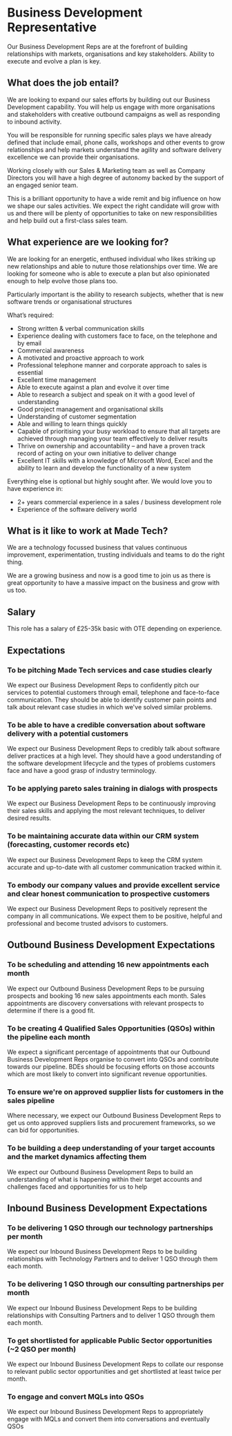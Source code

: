 # Business Development Representative

Our Business Development Reps are at the forefront of building relationships with markets, organisations and key stakeholders. Ability to execute and evolve a plan is key.

## What does the job entail?

We are looking to expand our sales efforts by building out our Business Development capability. You will help us engage with more organisations and stakeholders with creative outbound campaigns as well as responding to inbound activity.

You will be responsible for running specific sales plays we have already defined that include email, phone calls, workshops and other events to grow relationships and help markets understand the agility and software delivery excellence we can provide their organisations.

Working closely with our Sales & Marketing team as well as Company Directors you will have a high degree of autonomy backed by the support of an engaged senior team.

This is a brilliant opportunity to have a wide remit and big influence on how we shape our sales activities. We expect the right candidate will grow with us and there will be plenty of opportunities to take on new responsibilities and help build out a first-class sales team.

## What experience are we looking for?

We are looking for an energetic, enthused individual who likes striking up new relationships and able to nuture those relationships over time. We are looking for someone who is able to execute a plan but also opinionated enough to help evolve those plans too.

Particularly important is the ability to research subjects, whether that is new software trends or organisational structures

What’s required:

 - Strong written & verbal communication skills
 - Experience dealing with customers face to face, on the telephone and by email
 - Commercial awareness
 - A motivated and proactive approach to work
 - Professional telephone manner and corporate approach to sales is essential
 - Excellent time management
 - Able to execute against a plan and evolve it over time
 - Able to research a subject and speak on it with a good level of understanding
 - Good project management and organisational skills
 - Understanding of customer segmentation
 - Able and willing to learn things quickly
 - Capable of prioritising your busy workload to ensure that all targets are achieved through managing your team effectively to deliver results
 - Thrive on ownership and accountability – and have a proven track record of acting on your own initiative to deliver change
 - Excellent IT skills with a knowledge of Microsoft Word, Excel and the ability to learn and develop the functionality of a new system

Everything else is optional but highly sought after. We would love you to have experience in:

 - 2+ years commercial experience in a sales / business development role
 - Experience of the software delivery world

## What is it like to work at Made Tech?

We are a technology focussed business that values continuous improvement, experimentation, trusting individuals and teams to do the right thing.

We are a growing business and now is a good time to join us as there is great opportunity to have a massive impact on the business and grow with us too.

## Salary

This role has a salary of £25-35k basic with OTE depending on experience.


## Expectations

### To be pitching Made Tech services and case studies clearly

We expect our Business Development Reps to confidently pitch our services to potential customers through email, telephone and face-to-face communication. They should be able to identify customer pain points and talk about relevant case studies in which we've solved similar problems.

### To be able to have a credible conversation about software delivery with a potential customers

We expect our Business Development Reps to credibly talk about software deliver practices at a high level. They should have a good understanding of the software development lifecycle and the types of problems customers face and have a good grasp of industry terminology.

### To be applying pareto sales training in dialogs with prospects

We expect our Business Development Reps to be continuously improving their sales skills and applying the most relevant techniques, to deliver desired results. 

### To be maintaining accurate data within our CRM system (forecasting, customer records etc)

We expect our Business Development Reps to keep the CRM system accurate and up-to-date with all customer communication tracked within it.

### To embody our company values and provide excellent service and clear honest communication to prospective customers

We expect our Business Development Reps to positively represent the company in all communications. We expect them to be positive, helpful and professional and become trusted advisors to customers. 

## Outbound Business Development Expectations

### To be scheduling and attending 16 new appointments each month

We expect our Outbound Business Development Reps to be pursuing prospects and booking 16 new sales appointments each month. Sales appointments are discovery conversations with relevant prospects to determine if there is a good fit.

### To be creating 4 Qualified Sales Opportunities (QSOs) within the pipeline each month

We expect a significant percentage of appointments that our Outbound Business Development Reps organise to convert into QSOs and contribute towards our pipeline. BDEs should be focusing efforts on those accounts which are most likely to convert into significant revenue opportunities.

### To ensure we're on approved supplier lists for customers in the sales pipeline

Where necessary, we expect our Outbound Business Development Reps to get us onto approved suppliers lists and procurement frameworks, so we can bid for opportunities. 

### To be building a deep understanding of your target accounts and the market dynamics affecting them

We expect our Outbound Business Development Reps to build an understanding of what is happening within their target accounts and challenges faced and  opportunities for us to help

## Inbound Business Development Expectations

### To be delivering 1 QSO through our technology partnerships per month

We expect our Inbound Business Development Reps to be building relationships with Technology Partners and to deliver 1 QSO through them each month.

### To be delivering 1 QSO through our consulting partnerships per month

We expect our Inbound Business Development Reps to be building relationships with Consulting Partners and to deliver 1 QSO through them each month.

### To get shortlisted for applicable Public Sector opportunities (~2 QSO per month)

We expect our Inbound Business Development Reps to collate our response to relevant public sector opportunities and get shortlisted at least twice per month.

### To engage and convert MQLs into QSOs

We expect our Inbound Business Development Reps to appropriately engage with MQLs and convert them into conversations and eventually QSOs